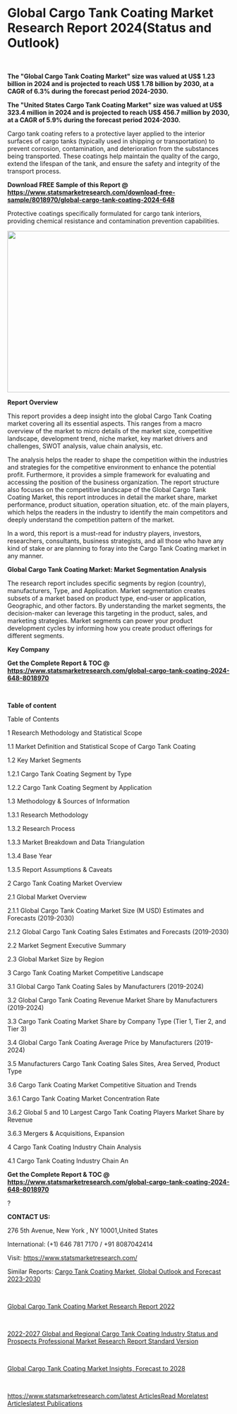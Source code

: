 <h1>Global Cargo Tank Coating Market Research Report 2024(Status and Outlook)</h1><br/><p><strong>The "Global Cargo Tank Coating Market" size was valued at US$ 1.23 billion in 2024 and is projected to reach US$ 1.78 billion by 2030, at a <strong>CAGR</strong> of 6.3% during the forecast period 2024-2030.</strong></p>
 
 
 
 <p><strong>The "United States Cargo Tank Coating Market" size was valued at US$ 323.4 million in 2024 and is projected to reach US$ 456.7 million by 2030, at a <strong>CAGR</strong> of 5.9% during the forecast period 2024-2030.</strong></p>
 
 
 
 <p>Cargo tank coating refers to a protective layer applied to the interior surfaces of cargo tanks (typically used in shipping or transportation) to prevent corrosion, contamination, and deterioration from the substances being transported. These coatings help maintain the quality of the cargo, extend the lifespan of the tank, and ensure the safety and integrity of the transport process.</p>
 
 
 
 <p><strong>Download FREE Sample of this Report @ <a href="https://www.statsmarketresearch.com/download-free-sample/8018970/global-cargo-tank-coating-2024-648">https://www.statsmarketresearch.com/download-free-sample/8018970/global-cargo-tank-coating-2024-648</a></strong></p>
 
 
 
 <p>Protective coatings specifically formulated for cargo tank interiors, providing chemical resistance and contamination prevention capabilities.</p>
 
 
 
 <p><img alt="" src="https://www.24marketreports.com/assets/report-images/CargoTankCoatingMarket.png" style="height:366px; width:731px" /></p>
 
 
 
 <p><strong>Report Overview</strong></p>
 
 
 
 <p>This report provides a deep insight into the global Cargo Tank Coating market covering all its essential aspects. This ranges from a macro overview of the market to micro details of the market size, competitive landscape, development trend, niche market, key market drivers and challenges, SWOT analysis, value chain analysis, etc.</p>
 
 
 
 <p>The analysis helps the reader to shape the competition within the industries and strategies for the competitive environment to enhance the potential profit. Furthermore, it provides a simple framework for evaluating and accessing the position of the business organization. The report structure also focuses on the competitive landscape of the Global Cargo Tank Coating Market, this report introduces in detail the market share, market performance, product situation, operation situation, etc. of the main players, which helps the readers in the industry to identify the main competitors and deeply understand the competition pattern of the market.</p>
 
 
 
 <p>In a word, this report is a must-read for industry players, investors, researchers, consultants, business strategists, and all those who have any kind of stake or are planning to foray into the Cargo Tank Coating market in any manner.</p>
 
 
 
 <p><strong>Global Cargo Tank Coating Market: Market Segmentation Analysis</strong></p>
 
 
 
 <p>The research report includes specific segments by region (country), manufacturers, Type, and Application. Market segmentation creates subsets of a market based on product type, end-user or application, Geographic, and other factors. By understanding the market segments, the decision-maker can leverage this targeting in the product, sales, and marketing strategies. Market segments can power your product development cycles by informing how you create product offerings for different segments.</p>
 
 
 
 <p><strong>Key Company</strong></p>
 
 
 
 <div><b>Get the Complete Report & TOC @ <a href="https://www.statsmarketresearch.com/global-cargo-tank-coating-2024-648-8018970">https://www.statsmarketresearch.com/global-cargo-tank-coating-2024-648-8018970</a></b></div>
 
 
 
 <p><br />
 
 <b>Table of content</b></p>
 
 
 
 <p>Table of Contents<br />
 
 1 Research Methodology and Statistical Scope<br />
 
 1.1 Market Definition and Statistical Scope of Cargo Tank Coating<br />
 
 1.2 Key Market Segments<br />
 
 1.2.1 Cargo Tank Coating Segment by Type<br />
 
 1.2.2 Cargo Tank Coating Segment by Application<br />
 
 1.3 Methodology & Sources of Information<br />
 
 1.3.1 Research Methodology<br />
 
 1.3.2 Research Process<br />
 
 1.3.3 Market Breakdown and Data Triangulation<br />
 
 1.3.4 Base Year<br />
 
 1.3.5 Report Assumptions & Caveats<br />
 
 2 Cargo Tank Coating Market Overview<br />
 
 2.1 Global Market Overview<br />
 
 2.1.1 Global Cargo Tank Coating Market Size (M USD) Estimates and Forecasts (2019-2030)<br />
 
 2.1.2 Global Cargo Tank Coating Sales Estimates and Forecasts (2019-2030)<br />
 
 2.2 Market Segment Executive Summary<br />
 
 2.3 Global Market Size by Region<br />
 
 3 Cargo Tank Coating Market Competitive Landscape<br />
 
 3.1 Global Cargo Tank Coating Sales by Manufacturers (2019-2024)<br />
 
 3.2 Global Cargo Tank Coating Revenue Market Share by Manufacturers (2019-2024)<br />
 
 3.3 Cargo Tank Coating Market Share by Company Type (Tier 1, Tier 2, and Tier 3)<br />
 
 3.4 Global Cargo Tank Coating Average Price by Manufacturers (2019-2024)<br />
 
 3.5 Manufacturers Cargo Tank Coating Sales Sites, Area Served, Product Type<br />
 
 3.6 Cargo Tank Coating Market Competitive Situation and Trends<br />
 
 3.6.1 Cargo Tank Coating Market Concentration Rate<br />
 
 3.6.2 Global 5 and 10 Largest Cargo Tank Coating Players Market Share by Revenue<br />
 
 3.6.3 Mergers & Acquisitions, Expansion<br />
 
 4 Cargo Tank Coating Industry Chain Analysis<br />
 
 4.1 Cargo Tank Coating Industry Chain An</p>
 
 
 
 <div><b>Get the Complete Report & TOC @ <a href="https://www.statsmarketresearch.com/global-cargo-tank-coating-2024-648-8018970">https://www.statsmarketresearch.com/global-cargo-tank-coating-2024-648-8018970</a></b></div>
 
 
 
 <p>? </p>
 
 
 
 <p><b>CONTACT US:</b><br />
 
 276 5th Avenue, New York , NY 10001,United States<br />
 
 International: (+1) 646 781 7170 / +91 8087042414<br />
 
 Visit: <a href="https://www.statsmarketresearch.com/">https://www.statsmarketresearch.com/</a><br />
 
 Similar Reports: <a href="https://www.statsmarketresearch.com/global-cargo-tank-coating-2024-648-8018970">Cargo Tank Coating Market, Global Outlook and Forecast 2023-2030</a><br />
 
 <br />
 
 <a href="https://www.statsmarketresearch.com/global-cargo-tank-coating-2024-648-8018970">Global Cargo Tank Coating Market Research Report 2022</a><br />
 
 <br />
 
 <a href="https://www.statsmarketresearch.com/global-cargo-tank-coating-2024-648-8018970">2022-2027 Global and Regional Cargo Tank Coating Industry Status and Prospects Professional Market Research Report Standard Version</a><br />
 
 <br />
 
 <a href="https://www.statsmarketresearch.com/global-cargo-tank-coating-2024-648-8018970">Global Cargo Tank Coating Market Insights, Forecast to 2028</a><br />
 
 <br />
 
 <a href="https://gyeongbokgung.com">https://www.statsmarketresearch.com/</a><a href="https://hallyeomaritime.com">latest Articles</a><a href="https://jingwansa.com">Read More</a><a href="https://nguoiviet.jp/">latest Articles</a><a href="https://www.intelmarketresearch.com/">latest Publications</a></p>